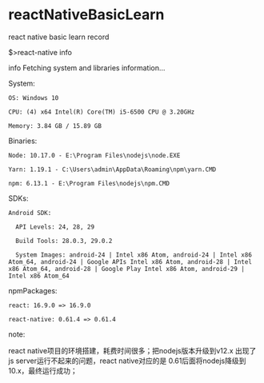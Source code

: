 # reactNativeBasicLearn
react native basic learn  record

$>react-native info

info Fetching system and libraries information...

System:

    OS: Windows 10
    
    CPU: (4) x64 Intel(R) Core(TM) i5-6500 CPU @ 3.20GHz
    
    Memory: 3.84 GB / 15.89 GB
    
  Binaries:
  
    Node: 10.17.0 - E:\Program Files\nodejs\node.EXE
    
    Yarn: 1.19.1 - C:\Users\admin\AppData\Roaming\npm\yarn.CMD
    
    npm: 6.13.1 - E:\Program Files\nodejs\npm.CMD
    
  SDKs:
  
    Android SDK:
    
      API Levels: 24, 28, 29
      
      Build Tools: 28.0.3, 29.0.2
      
      System Images: android-24 | Intel x86 Atom, android-24 | Intel x86 Atom_64, android-24 | Google APIs Intel x86 Atom, android-28 | Intel x86 Atom_64, android-28 | Google Play Intel x86 Atom, android-29 | Intel x86 Atom_64
      
  npmPackages:
  
    react: 16.9.0 => 16.9.0
    
    react-native: 0.61.4 => 0.61.4
    
  note:
  
  react native项目的环境搭建，耗费时间很多；把nodejs版本升级到v12.x 出现了js server运行不起来的问题，react native对应的是 0.61后面将nodejs降级到10.x，最终运行成功；
    
    
